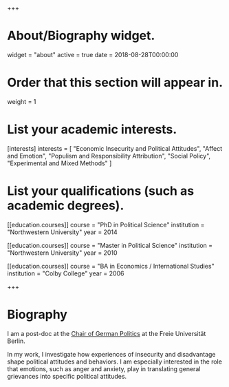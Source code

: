 +++
# About/Biography widget.
widget = "about"
active = true
date = 2018-08-28T00:00:00

# Order that this section will appear in.
weight = 1

# List your academic interests.
[interests]
  interests = [
   "Economic Insecurity and Political Attitudes",
    "Affect and Emotion",
    "Populism and Responsibility Attribution",
    "Social Policy",
    "Experimental and Mixed Methods"
  ]

# List your qualifications (such as academic degrees).
[[education.courses]]
  course = "PhD in Political Science"
  institution = "Northwestern University"
  year = 2014

[[education.courses]]
  course = "Master in Political Science"
  institution = "Northwestern University"
  year = 2010

[[education.courses]]
  course = "BA in Economics / International Studies"
  institution = "Colby College"
  year = 2006
 
+++

# Biography

I am a post-doc at the [Chair of German Politics](http://www.polsoz.fu-berlin.de/en/polwiss/forschung/systeme/polsystem/index.html) 
at the Freie Universität Berlin. 

In my work, I investigate how experiences of insecurity and disadvantage shape political attitudes and behaviors. 
I am especially interested in the role that emotions, such as anger and anxiety, play in translating general grievances into specific political attitudes. 
